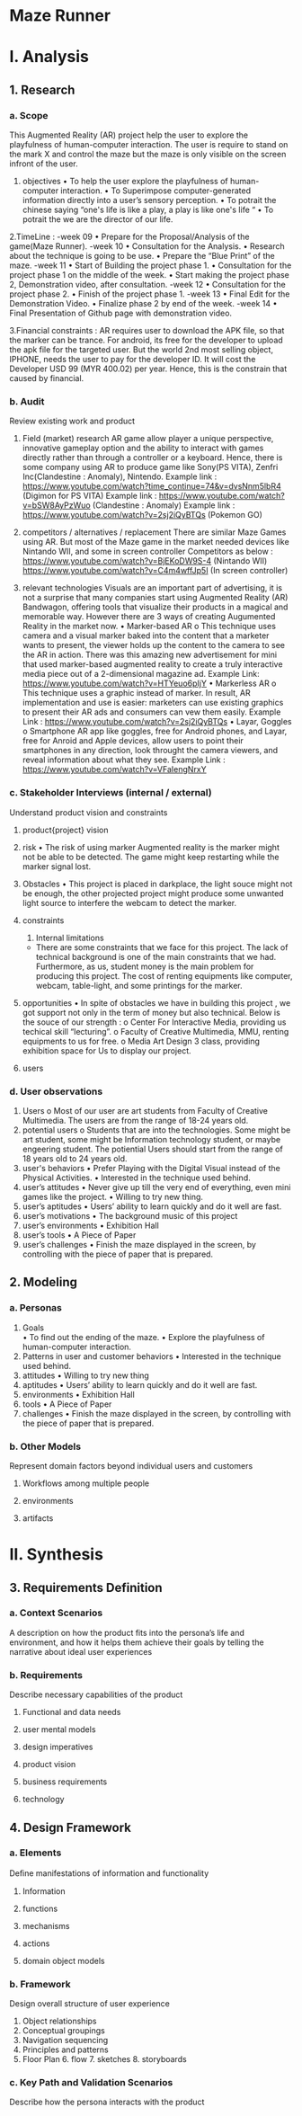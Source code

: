 # Maze Runner
# I. Analysis
## 1. Research  
### a. Scope
This Augmented Reality (AR) project help the user to explore the playfulness of human-computer interaction. The user is require to stand on the mark X and control the maze but the maze is only visible on the screen infront of the user.
1. objectives
•	To help the user explore the playfulness of human-computer interaction.
•	To Superimpose computer-generated information directly into a user’s sensory perception.
•	To potrait the chinese saying “one's life is like a play, a play is like one's life “
•	To potrait the we are the director of our life.

2.TimeLine :
-week 09
•	Prepare for the Proposal/Analysis of the game(Maze Runner).
-week 10
•	Consultation for the Analysis.
•	Research about the technique is going to be use.
•	Prepare the “Blue Print” of the maze.
-week 11
•	Start of Building the project phase 1.
•	Consultation for the project phase 1 on the middle of the week.
•	Start making the project phase 2, Demonstration video, after consultation.
-week 12
•	Consultation for the project phase 2.
•	Finish of the project phase 1.
-week 13
•	Final Edit for the Demonstration Video.
•	Finalize phase 2 by end of the week.
-week 14
•	Final Presentation of Github page with demonstration video.

3.Financial constraints :
AR requires user to download the APK file, so that the marker can be trance. For android, its free for the developer to upload the apk file for the targeted user. But the world 2nd most selling object, IPHONE, needs the user to pay for the developer ID. It will cost the Developer USD 99 (MYR 400.02) per year. Hence, this is the constrain that caused by financial.

### b. Audit
Review existing work and product
1. Field (market) research
AR game allow player a unique perspective, innovative gameplay option and the ability to interact with games directly rather than through a controller or a keyboard. Hence, there is some company using AR to produce game like Sony(PS VITA), Zenfri Inc(Clandestine : Anomaly), Nintendo.
Example link : https://www.youtube.com/watch?time_continue=74&v=dvsNnm5lbR4 (Digimon for PS VITA)
Example link : https://www.youtube.com/watch?v=bSW8AyPzWuo (Clandestine : Anomaly)
Example link : https://www.youtube.com/watch?v=2sj2iQyBTQs (Pokemon GO)

2. competitors / alternatives / replacement
There are similar Maze Games using AR. But most of the Maze game in the market needed devices like Nintando WII, and some in screen controller
  Competitors as below : 
https://www.youtube.com/watch?v=BjEKoDW9S-4 (Nintando WII)
https://www.youtube.com/watch?v=C4m4wffJp5I (In screen controller)

4. relevant technologies 
Visuals are an important part of advertising, it is not a surprise that many companies start using Augmented Reality (AR) Bandwagon, offering tools that visualize their products in a magical and memorable way. However there are 3 ways of creating Augumented Reality in the market now.
•	Marker-based AR 
o	This technique uses camera and a visual marker baked into the content that a marketer wants to present, the viewer holds up the content to the camera to see the AR in action. There was this amazing new advertisement for mini that used marker-based augmented reality to create a truly interactive media piece out of a 2-dimensional magazine ad.
Example Link: https://www.youtube.com/watch?v=HTYeuo6pIjY
•	Markerless AR
o	This technique uses a graphic instead of marker. In result, AR implementation and use is easier: marketers can use existing graphics to present their AR ads and consumers can vew them easily. 
Example Link : https://www.youtube.com/watch?v=2sj2iQyBTQs
•	Layar, Goggles
o	Smartphone AR app like goggles, free for Android phones, and Layar, free for Anroid and Apple devices, allow users to point their smartphones in any direction, look throught the camera viewers, and reveal information about what they see.
Example Link : https://www.youtube.com/watch?v=VFaIengNrxY 

### c. Stakeholder Interviews (internal / external)
Understand product vision and constraints
1. product{project} vision 

2. risk
	•	The risk of using marker Augmented reality is the marker might not be able to be detected. The game might keep restarting while the marker signal lost.

3. Obstacles
	•	This project is placed in darkplace, the light souce might not be enough, the other projected project might produce some unwanted light source to interfere the webcam to detect the marker. 

4. constraints 
	1. Internal limitations 
	 - There are some constraints that we face for this project. The lack of technical background is one of the main constraints that we had. Furthermore, as us, student money is the main problem for producing this project. The cost of renting equipments like computer, webcam, table-light, and some printings for the marker.
	
5. opportunities 
•	In spite of obstacles we have in building this project , we got support not only in the term of money but also technical. Below is the souce of our strength :
o	Center For Interactive Media, providing us techical skill “lecturing”.
o	Faculty of Creative Multimedia, MMU, renting equipments to us for free. 
o	Media Art Design 3 class, providing exhibition space for Us to display our project. 


5. users 

### d. User observations

1. Users
o	Most of our user are art students from Faculty of Creative Multimedia. The users are from the range of 18-24 years old.
2. potential users
o	Students that are into the technologies. Some might be art student, some might be Information technology student, or maybe engeering student. The potiential Users should start from the range of 18 years old to 24 years old.
3. user's behaviors
•	Prefer Playing with the Digital Visual instead of the Physical Activities.
•	Interested in the technique used behind.
4. user’s attitudes
•	Never give up till the very end of everything, even mini games like the project.
•	Willing to try new thing.
5. user’s aptitudes
•	Users’ ability to learn quickly and do it well are fast.
6. user’s motivations
•	The background music of this project
7. user’s environments
•	Exhibition Hall
8. user’s tools
•	A Piece of Paper
9. user’s challenges
•	Finish the maze displayed in the screen, by controlling with the piece of paper that is prepared.

## 2. Modeling
### a. Personas

1. Goals	
•	To find out the ending of the maze.
•	Explore the playfulness of human-computer interaction.
2. Patterns in user and customer behaviors
•	Interested in the technique used behind.
3. attitudes
•	Willing to try new thing
4. aptitudes
•	Users’ ability to learn quickly and do it well are fast.
5. environments
•	Exhibition Hall
6. tools
•	A Piece of Paper
7. challenges
•	Finish the maze displayed in the screen, by controlling with the piece of paper that is prepared.

### b. Other Models
Represent domain factors beyond individual users and customers
1. Workflows among multiple people

2. environments

3. artifacts
# II. Synthesis
## 3. Requirements Definition
### a. Context Scenarios
A description on how the product fits into the persona’s life and environment, and how it helps them achieve their goals by telling the narrative about ideal user experiences
### b. Requirements
Describe necessary capabilities of the product
1. Functional and data needs

2. user mental models

3. design imperatives

4. product vision

5. business requirements

6. technology

## 4. Design Framework
### a. Elements
Deﬁne manifestations of information and functionality
1. Information

2. functions

3. mechanisms

4. actions

5. domain object models

### b. Framework
Design overall structure of user experience
1. Object relationships
2. Conceptual groupings
3. Navigation sequencing
4. Principles and patterns
5. Floor Plan
	6. flow
	7. sketches
	8. storyboards
### c. Key Path and Validation Scenarios
Describe how the persona interacts with the product
